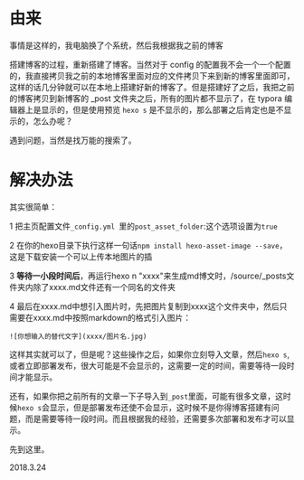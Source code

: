 # 由来

事情是这样的，我电脑换了个系统，然后我根据我之前的博客 

[1]: https://daotin.github.io/2018/03/24/博客搭建/基于Github+Hexo的个人博客搭建过程/



搭建博客的过程，重新搭建了博客。当然对于 config 的配置我不会一个一个配置的，我直接拷贝我之前的本地博客里面对应的文件拷贝下来到新的博客里面即可，这样的话几分钟就可以在本地上搭建好新的博客了。但是搭建好了之后，我把之前的博客拷贝到新博客的 _post 文件夹之后，所有的图片都不显示了，在 typora 编辑器上是显示的，但是使用预览 `hexo s` 是不显示的，那么部署之后肯定也是不显示的，怎么办呢？



遇到问题，当然是找万能的搜索了。



# 解决办法

其实很简单：

1 把主页配置文件`_config.yml `里的`post_asset_folder`:这个选项设置为`true`

2 在你的hexo目录下执行这样一句话`npm install hexo-asset-image --save`，这是下载安装一个可以上传本地图片的插

3 **等待一小段时间后**，再运行hexo n "xxxx"来生成md博文时，/source/_posts文件夹内除了xxxx.md文件还有一个同名的文件夹

4 最后在xxxx.md中想引入图片时，先把图片复制到xxxx这个文件夹中，然后只需要在xxxx.md中按照markdown的格式引入图片：

`![你想输入的替代文字](xxxx/图片名.jpg)`



这样其实就可以了，但是呢？这些操作之后，如果你立刻导入文章，然后`hexo s`,或者立即部署发布，很大可能是不会显示的，这需要一定的时间，需要等待一段时间才能显示。



还有，如果你把之前所有的文章一下子导入到`_post`里面，可能有很多文章，这时候`hexo s`会显示，但是部署发布还使不会显示，这时候不是你得博客搭建有问题，而是需要等待一段时间。而且根据我的经验，还需要多次部署和发布才可以显示。



先到这里。

2018.3.24